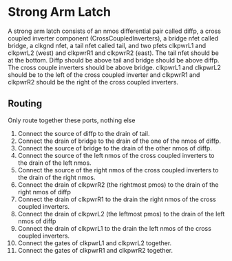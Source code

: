 # Strong Arm Latch
A strong arm latch consists of an nmos differential pair called diffp, a cross coupled inverter component (CrossCoupledInverters), a bridge nfet called bridge, a clkgnd nfet, a tail nfet called tail, and two pfets clkpwrL1 and clkpwrL2 (west) and clkpwrR1 and clkpwrR2 (east). The tail nfet should be at the bottom. Diffp should be above tail and bridge should be above diffp. The cross couple inverters should be above bridge. clkpwrL1 and clkpwrL2 should be to the left of the cross coupled inverter and clkpwrR1 and clkpwrR2 should be the right of the cross coupled inverters. 
## Routing 
Only route together these ports, nothing else
1. Connect the source of diffp to the drain of tail. 
2. Connect the drain of bridge to the drain of the one of the nmos of diffp. 
3. Connect the source of bridge to the drain of the other nmos of diffp.
4. Connect the source of the left nmos of the cross coupled inverters to the drain of the left nmos. 
5. Connect the source of the right nmos of the cross coupled inverters to the drain of the right nmos. 
6. Connect the drain of clkpwrR2 (the rightmost pmos) to the drain of the right nmos of diffp
7. Connect the drain of clkpwrR1 to the drain the right nmos of the cross coupled inverters.
8. Connect the drain of clkpwrL2 (the leftmost pmos) to the drain of the left nmos of diffp
9. Connect the drain of clkpwrL1 to the drain the left nmos of the cross coupled inverters.
10. Connect the gates of clkpwrL1 and clkpwrL2 together.
11. Connect the gates of clkpwrR1 and clkpwrR2 together.